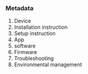 ### Metadata

1. Device 
2. Installation instruction
3. Setup instruction
4. App
5. software
6. Firmware
7. Troubleshooting
8. Environmental management 
